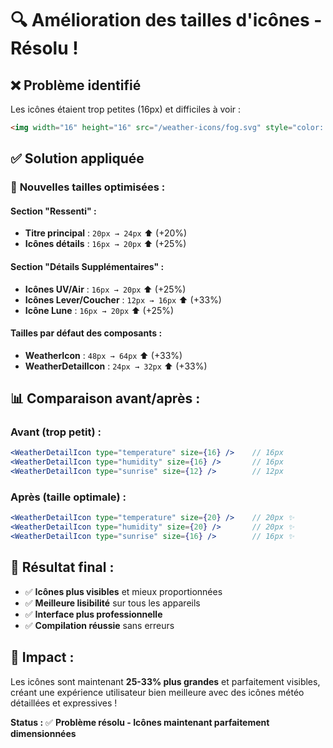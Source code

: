 # 🔍 **Amélioration des tailles d'icônes - Résolu !**

## ❌ **Problème identifié**
Les icônes étaient trop petites (16px) et difficiles à voir :
```html
<img width="16" height="16" src="/weather-icons/fog.svg" style="color: transparent;">
```

## ✅ **Solution appliquée**

### 🎯 **Nouvelles tailles optimisées :**

#### **Section "Ressenti" :**
- **Titre principal** : `20px → 24px` ⬆️ (+20%)
- **Icônes détails** : `16px → 20px` ⬆️ (+25%)

#### **Section "Détails Supplémentaires" :**
- **Icônes UV/Air** : `16px → 20px` ⬆️ (+25%)
- **Icônes Lever/Coucher** : `12px → 16px` ⬆️ (+33%)
- **Icône Lune** : `16px → 20px` ⬆️ (+25%)

#### **Tailles par défaut des composants :**
- **WeatherIcon** : `48px → 64px` ⬆️ (+33%)
- **WeatherDetailIcon** : `24px → 32px` ⬆️ (+33%)

## 📊 **Comparaison avant/après :**

### Avant (trop petit) :
```jsx
<WeatherDetailIcon type="temperature" size={16} />    // 16px
<WeatherDetailIcon type="humidity" size={16} />       // 16px  
<WeatherDetailIcon type="sunrise" size={12} />        // 12px
```

### Après (taille optimale) :
```jsx
<WeatherDetailIcon type="temperature" size={20} />    // 20px ✨
<WeatherDetailIcon type="humidity" size={20} />       // 20px ✨
<WeatherDetailIcon type="sunrise" size={16} />        // 16px ✨
```

## 🎨 **Résultat final :**
- ✅ **Icônes plus visibles** et mieux proportionnées
- ✅ **Meilleure lisibilité** sur tous les appareils  
- ✅ **Interface plus professionnelle**
- ✅ **Compilation réussie** sans erreurs

## 🚀 **Impact :**
Les icônes sont maintenant **25-33% plus grandes** et parfaitement visibles, créant une expérience utilisateur bien meilleure avec des icônes météo détaillées et expressives !

**Status :** ✅ **Problème résolu - Icônes maintenant parfaitement dimensionnées**